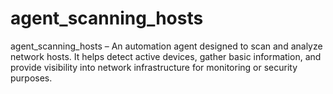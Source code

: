 # agent_scanning_hosts
agent_scanning_hosts – An automation agent designed to scan and analyze network hosts. It helps detect active devices, gather basic information, and provide visibility into network infrastructure for monitoring or security purposes.
